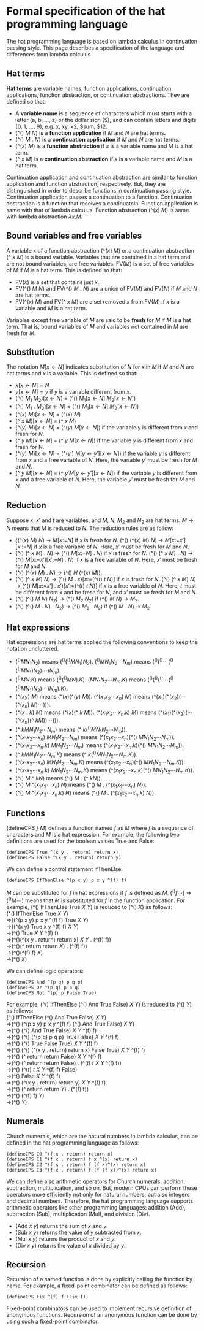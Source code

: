 # Formal specification of the hat programming language

The hat programming language is based on lambda calculus in continuation passing style.
This page describes a specification of the language and differences from lambda calculus.

## Hat terms

**Hat terms** are variable names, function applications, continuation applications, function abstraction, or continuation abstractions.
They are defined so that:
- A **variable name** is a sequence of characters which must starts with a letter (a, b, ..., z) or the dollar sign ($), and can contain letters and digits (0, 1, ..., 9), e.g. x, xy, x2, $sum, $12.
- (^() $M\ N$) is a **function application** if $M$ and $N$ are hat terms.
- (^() $M\ .\ N$) is a **continuation application** if $M$ and $N$ are hat terms.
- (^($x$) $M$) is a **function abstraction** if $x$ is a variable name and $M$ is a hat term.
- (^ $x\ M$) is a **continuation abstraction** if $x$ is a variable name and $M$ is a hat term.

Continuation application and continuation abstraction are similar to function application and function abstraction, respectively.
But, they are distinguished in order to describe functions in continuation passing style.
Continuation application passes a continuation to a function.
Continuation abstraction is a function that receives a continuatoin.
Function application is same with that of lambda calculus.
Function abstraction (^($x$) $M$) is same with lambda abstraction $\lambda x. M$.

## Bound variables and free variables

A variable x of a function abstraction (^($x$) $M$) or a continuation abstraction (^ $x\ M$) is a bound variable.
Variables that are contained in a hat term and are not bound variables, are free variables.
FV($M$) is a set of free variables of $M$ if $M$ is a hat term.
This is defined so that:
- FV($x$) is a set that contains just $x$.
- FV(^() $M\ N$) and FV(^() $M\ .\ N$) are a union of FV($M$) and FV($N$) if $M$ and $N$ are hat terms.
- FV(^($x$) $M$) and FV(^ $x\ M$) are a set removed $x$ from FV($M$) if $x$ is a variable and $M$ is a hat term.

Variables except free variable of $M$ are said to be **fresh** for $M$ if $M$ is a hat term.
That is, bound variables of $M$ and variables not contained in $M$ are fresh for $M$.

## Substitution

The notation $M[x\leftarrow N]$ indicates substitution of $N$ for $x$ in $M$ if $M$ and $N$ are hat terms and $x$ is a variable.
This is defined so that:
- $x[x\leftarrow N] = N$
- $y[x\leftarrow N] = y$ if $y$ is a variable different from $x$.
- (^() $M_1\ M_2$)[$x\leftarrow N$] = (^() $M_1[x\leftarrow N]\ M_2[x\leftarrow N]$)
- (^() $M_1\ .\ M_2$)[$x\leftarrow N$] = (^() $M_1[x\leftarrow N] . M_2[x\leftarrow N]$)
- (^($x$) $M$)[$x\leftarrow N$] = (^($x$) $M$)
- (^ $x\ M$)[$x\leftarrow N$] = (^ $x\ M$)
- (^($y$) $M$)[$x\leftarrow N$] = (^($y$) $M$[$x\leftarrow N$]) if the variable y is different from $x$ and fresh for $N$.
- (^ $y\ M$)[$x\leftarrow N$] = (^ $y\ M$[$x\leftarrow N$]) if the variable $y$ is different from $x$ and fresh for N.
- (^($y$) $M$)[$x\leftarrow N$] = (^($y'$) M[$y\leftarrow y'$][$x\leftarrow N$]) if the variable $y$ is different from $x$ and a free variable of $N$.
Here, the variable $y'$ must be fresh for $M$ and $N$.
- (^ $y\ M$)[$x\leftarrow N$] = (^ $y' M[y\leftarrow y'][x\leftarrow N]$) if the variable $y$ is different from $x$ and a free variable of $N$.
Here, the variable $y'$ must be fresh for $M$ and $N$.

## Reduction

Suppose $x$, $x'$ and $t$ are variables, and $M$, $N$, $M_2$ and $N_2$ are hat terms.
$M$ &rarr; $N$ means that $M$ is reduced to $N$.
The reduction rules are as follow:
- ((^($x$) $M$) $N$) &rarr; $M$[$x$:=$N$] if $x$ is fresh for $N$.
(^() (^($x$) $M$) $N$) &rarr; $M$[$x$:=$x'$][$x'$:=$N$] if $x$ is a free variable of $N$.
Here, $x'$ must be fresh for $M$ and $N$.
- (^() (^ $x$ $M$) . $N$) &rarr; (^() $M$[$x$:=$N$] . $N$) if $x$ is fresh for $N$.
(^() (^ $x$ $M$) . $N$) &rarr; (^() $M$[$x$:=$x'$][$x'$:=$N$] . $N$) if $x$ is a free variable of $N$.
Here, $x'$ must be fresh for $M$ and $N$.
- (^() (^($x$) $M$) . $N$) &rarr; (^() $N$ (^($x$) $M$)).
- (^() (^ $x$ $M$) $N$) &rarr; (^() $M$ . $x$)[$x$:=(^($t$) $t$ $N$)] if $x$ is fresh for $N$.
(^() (^ $x$ $M$) $N$) &rarr; (^() $M$[$x$:=$x'$] . $x'$)[$x'$:=(^($t$) $t$ $N$)] if $x$ is a free variable of $N$.
Here, $t$ must be different from $x$ and be fresh for $N$, and $x'$ must be fresh for $M$ and $N$.
- (^() (^() $M$ $N$) $N_2$) &rarr; (^() $M_2$ $N_2$) if (^() $M$ $N$) &rarr; $M_2$.
- (^() (^() $M$ . $N$) . $N_2$) &rarr; (^() $M_2$ . $N_2$) if (^() $M$ . $N$) &rarr; $M_2$.

## Hat expressions

Hat expressions are hat terms applied the following conventions to keep the notation uncluttered.
- $(^() M N_1 N_2)$ means $(^() (^() M N_1) N_2)$.
$(^() M N_1 N_2 \cdots N_m)$ means $(^()(^()\cdots(^()(^() M N_1) N_2)\cdots) N_m)$.
- $(^() M N . K)$ means $(^() (^() M N ) . K)$.
$(M N_1 N_2 \cdots N_m . K)$ means $(^()(^()(^()\cdots(^()(^() M N_1) N_2)\cdots) N_m) . K)$.
- (^($x y$) $M$) means (^($x$)(^($y$) $M$)).
(^($x_1 x_2 \cdots x_n$) $M$) means (^($x_1$)(^($x_2$)($\cdots$(^($x_n$) $M$)$\cdots$))).
- (^($x$ . $k$) $M$) means (^($x$)(^ $k$ $M$)).
(^($x_1 x_2 \cdots x_n . k$) $M$) means (^($x_1$)(^($x_2$)($\cdots$(^($x_n$)(^ $k M$))$\cdots$))).
- (^ $k M N_1 N_2 \cdots N_m$) means (^ $k (^() M N_1 N_2 \cdots N_m$)).
- (^($x_1 x_2 \cdots x_n$) $M N_1 N_2 \cdots N_m$) means (^($x_1 x_2 \cdots x_n$)(^() $M N_1 N_2 \cdots N_m$)).
- (^($x_1 x_2 \cdots x_n . k$) $M N_1 N_2 \cdots N_m$) means (^($x_1 x_2 \cdots x_n . k$)(^() $M N_1 N_2 \cdots N_m$)).
- (^ $k M N_1 N_2 \cdots N_m . K$) means (^ $k (^() M N_1 N_2 \cdots N_m . K$)).
- (^($x_1 x_2 \cdots x_n$) $M N_1 N_2 \cdots N_m . K$) means (^($x_1 x_2 \cdots x_n$)(^() $M N_1 N_2 \cdots N_m . K$)).
- (^($x_1 x_2 \cdots x_n . k$) $M N_1 N_2 \cdots N_m . K$) means (^($x_1 x_2 \cdots x_n . k$)(^() $M N_1 N_2 \cdots N_m . K$)).
- (^() $M$ ^ $k N$) means (^() $M$ . (^ $k N$)).
- (^() $M$ ^($x_1 x_2 \cdots x_n$) $N$) means (^() $M$ . (^($x_1 x_2 \cdots x_n$) $N$)).
- (^() $M$ ^($x_1 x_2 \cdots x_n . k$) $N$) means (^() $M$ . (^($x_1 x_2 \cdots x_n . k$) $N$)).

## Functions

(defineCPS $f\ M$) defines a function named $f$ as $M$ where $f$ is a sequence of characters and $M$ is a hat expression.
For example, the following two definitions are used for the boolean values True and False:
```
(defineCPS True ^(x y . return) return x)
(defineCPS False ^(x y . return) return y)
```
We can define a control statement IfThenElse:
```
(defineCPS IfThenElse ^(p x y) p x y ^(f) f)
```
$M$ can be substituted for $f$ in hat expressions if $f$ is defined as $M$.
$(^() f \cdots)$ &rArr; $(^() M \cdots)$ means that $M$ is substituted for $f$ in the function application.
For example, (^() IfThenElse True $X\ Y$) is reduced to (^() $X$) as follows:  
(^() IfThenElse True $X\ Y$)  
&rArr;((^(p x y) p x y ^(f) f) True $X\ Y$)  
&rarr;((^(x y) True x y ^(f) f) $X\ Y$)  
&rarr;(^() True $X\ Y$ ^(f) f)  
&rArr;(^()(^(x y . return) return x) $X\ Y$ . (^(f) f))  
&rarr;(^()(^ return return $X$) . (^(f) f))  
&rarr;(^()(^(f) f) $X$)  
&rarr;(^() $X$)

We can define logic operators:
```
(defineCPS And ^(p q) p q p)
(defineCPS Or ^(p q) p p q)
(defineCPS Not ^(p) p False True)
```
For example, (^() IfThenElse (^() And True False) $X\ Y$) is reduced to (^() $Y$) as follows:  
(^() IfThenElse (^() And True False) $X\ Y$)  
&rArr;(^() (^(p x y) p x y ^(f) f) (^() And True False) $X\ Y$)  
&rarr;(^() (^() And True False) $X\ Y$ ^(f) f)  
&rArr;(^() (^() (^(p q) p q p) True False) $X\ Y$ ^(f) f)  
&rarr;(^() (^() True False True) $X\ Y$ ^(f) f)  
&rArr;(^() (^() (^(x y . return) return x) False True) $X\ Y$ ^(f) f)  
&rarr;(^() (^ return return False) $X\ Y$ ^(f) f)  
&rarr;(^() (^ return return False) . (^($t$) $t\ X\ Y$ ^(f) f))  
&rarr;(^() (^($t$) $t\ X\ Y$ ^(f) f) False)  
&rarr;(^() False $X\ Y$ ^(f) f)  
&rArr;(^() (^(x y . return) return y) $X\ Y$ ^(f) f)  
&rarr;(^() (^ return return $Y$) . (^(f) f))  
&rarr;(^() (^(f) f) $Y$)  
&rarr;(^() $Y$)  

## Numerals

Church numerals, which are the natural numbers in lambda calculus, can be defined in the hat programming language as follows:
```
(defineCPS C0 ^(f x . return) return x)
(defineCPS C1 ^(f x . return) f x ^(x) return x)
(defineCPS C2 ^(f x . return) f (f x)^(x) return x)
(defineCPS C3 ^(f x . return) f (f (f x))^(x) return x)
```
We can define also arithmetic operators for Church numerals: addition, subtraction, multiplication, and so on.
But, modern CPUs can perform these operators more efficiently not only for natural numbers, but also integers and decimal numbers.
Therefore, the hat programming language supports arithmetic operators like other programming languages: addition (Add), subtraction (Sub), multiplication (Mul), and division (Div).
- (Add $x\ y$) returns the sum of $x$ and $y$.
- (Sub $x\ y$) returns the value of $y$ subtracted from $x$.
- (Mul $x\ y$) returns the product of $x$ and $y$.
- (Div $x\ y$) returns the value of $x$ divided by $y$.

## Recursion

Recursion of a named function is done by explicitly calling the function by name.
For example, a fixed-point combinator can be defined as follows:
```
(defineCPS Fix ^(f) f (Fix f))
```
Fixed-point combinators can be used to implement recursive definition of anonymous functions.
Recursion of an anonymous function can be done by using such a fixed-point combinator.



<!--
&larr;
&rarr;
$\downarrow$
$\leftarrow$
-->
